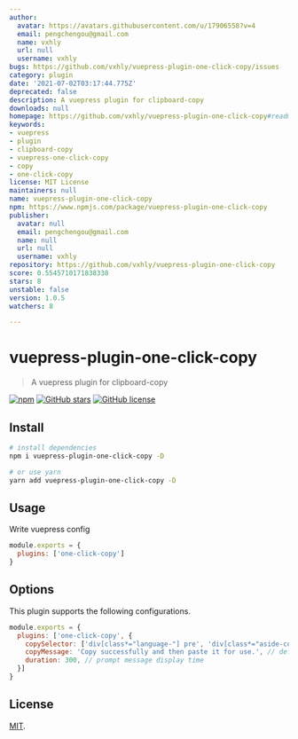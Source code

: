 ```yaml
---
author:
  avatar: https://avatars.githubusercontent.com/u/17906558?v=4
  email: pengchengou@gmail.com
  name: vxhly
  url: null
  username: vxhly
bugs: https://github.com/vxhly/vuepress-plugin-one-click-copy/issues
category: plugin
date: '2021-07-02T03:17:44.775Z'
deprecated: false
description: A vuepress plugin for clipboard-copy
downloads: null
homepage: https://github.com/vxhly/vuepress-plugin-one-click-copy#readme
keywords:
- vuepress
- plugin
- clipboard-copy
- vuepress-one-click-copy
- copy
- one-click-copy
license: MIT License
maintainers: null
name: vuepress-plugin-one-click-copy
npm: https://www.npmjs.com/package/vuepress-plugin-one-click-copy
publisher:
  avatar: null
  email: pengchengou@gmail.com
  name: null
  url: null
  username: vxhly
repository: https://github.com/vxhly/vuepress-plugin-one-click-copy
score: 0.5545710171838338
stars: 8
unstable: false
version: 1.0.5
watchers: 8

---
```


# vuepress-plugin-one-click-copy

> A vuepress plugin for clipboard-copy

[![npm](https://img.shields.io/npm/v/vuepress-plugin-one-click-copy.svg)](https://www.npmjs.com/package/vuepress-plugin-one-click-copy)
[![GitHub stars](https://img.shields.io/github/stars/vxhly/vuepress-plugin-one-click-copy)](https://github.com/vxhly/vuepress-plugin-one-click-copy/stargazers)
[![GitHub license](https://img.shields.io/github/license/vxhly/vuepress-plugin-one-click-copy)](https://github.com/vxhly/vuepress-plugin-one-click-copy/blob/master/LICENSE)

## Install

``` bash
# install dependencies
npm i vuepress-plugin-one-click-copy -D

# or use yarn
yarn add vuepress-plugin-one-click-copy -D
```

## Usage

Write vuepress config

``` javascript
module.exports = {
  plugins: ['one-click-copy']
}
```

## Options

This plugin supports the following configurations.

``` javascript
module.exports = {
  plugins: ['one-click-copy', {
    copySelector: ['div[class*="language-"] pre', 'div[class*="aside-code"] aside'], // String or Array
    copyMessage: 'Copy successfully and then paste it for use.', // default is 'Copy successfully and then paste it for use.'
    duration: 300, // prompt message display time
  }]
}
```

## License

[MIT](https://github.com/vxhly/vuepress-plugin-one-click-copy/blob/master/LICENSE).
